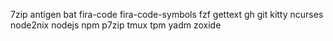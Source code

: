 7zip
antigen
bat
fira-code
fira-code-symbols
fzf
gettext
gh
git
kitty
ncurses
node2nix
nodejs
npm
p7zip
tmux
tpm
yadm
zoxide
